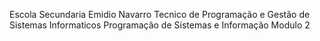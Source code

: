 Escola Secundaria Emidio Navarro
Tecnico de Programação e Gestão de Sistemas Informaticos
Programação de Sistemas e Informação 
Modulo 2